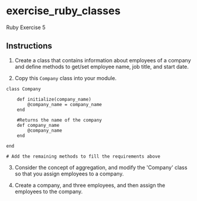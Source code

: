 # exercise_ruby_classes

Ruby Exercise 5

## Instructions

1. Create a class that contains information about employees of a company and define methods to get/set employee name, job title, and start date.

2. Copy this `Company` class into your module.

```
class Company
    
    def initialize(company_name)
        @company_name = company_name
    end

    #Returns the name of the company
    def company_name
        @company_name
    end

end

# Add the remaining methods to fill the requirements above

```

3. Consider the concept of aggregation, and modify the 'Company' class so that you assign employees to a company.

4. Create a company, and three employees, and then assign the employees to the company.


